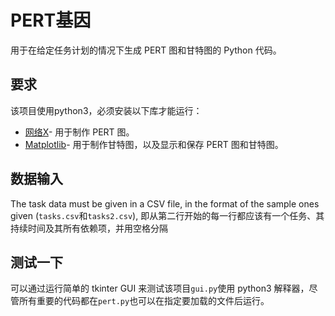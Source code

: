 # PERT基因

用于在给定任务计划的情况下生成 PERT 图和甘特图的 Python 代码。

## 要求

该项目使用python3，必须安装以下库才能运行：

-   [网络X](https://networkx.github.io/)- 用于制作 PERT 图。
-   [Matplotlib](https://matplotlib.org/)- 用于制作甘特图，以及显示和保存 PERT 图和甘特图。

## 数据输入

The task data must be given in a CSV file, in the format of the sample ones given (`tasks.csv`和`tasks2.csv`),
即从第二行开始的每一行都应该有一个任务、其持续时间及其所有依赖项，并用空格分隔

## 测试一下

可以通过运行简单的 tkinter GUI 来测试该项目`gui.py`使用 python3 解释器，尽管所有重要的代码都在`pert.py`也可以在指定要加载的文件后运行。
